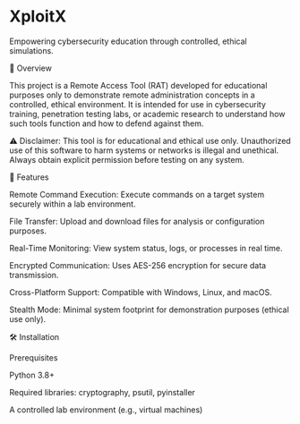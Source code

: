 XploitX
===========



Empowering cybersecurity education through controlled, ethical simulations.



📖 Overview

This project is a Remote Access Tool (RAT) developed for educational purposes only to demonstrate remote administration concepts in a controlled, ethical environment. It is intended for use in cybersecurity training, penetration testing labs, or academic research to understand how such tools function and how to defend against them.

⚠️ Disclaimer: This tool is for educational and ethical use only. Unauthorized use of this software to harm systems or networks is illegal and unethical. Always obtain explicit permission before testing on any system.



🚀 Features





Remote Command Execution: Execute commands on a target system securely within a lab environment.



File Transfer: Upload and download files for analysis or configuration purposes.



Real-Time Monitoring: View system status, logs, or processes in real time.



Encrypted Communication: Uses AES-256 encryption for secure data transmission.



Cross-Platform Support: Compatible with Windows, Linux, and macOS.



Stealth Mode: Minimal system footprint for demonstration purposes (ethical use only).



🛠️ Installation

Prerequisites





Python 3.8+



Required libraries: cryptography, psutil, pyinstaller



A controlled lab environment (e.g., virtual machines)





